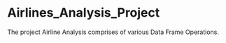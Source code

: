 # Airlines_Analysis_Project
The project Airline Analysis comprises of various Data Frame Operations.

